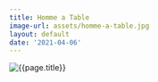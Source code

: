 ```yaml
---
title: Homme a Table
image-url: assets/homme-a-table.jpg
layout: default
date: '2021-04-06'
---
```


<div>
<img class="artwork" title="{{page.title}}" src= "/pictures/{{page.image-url}}" />
</div>